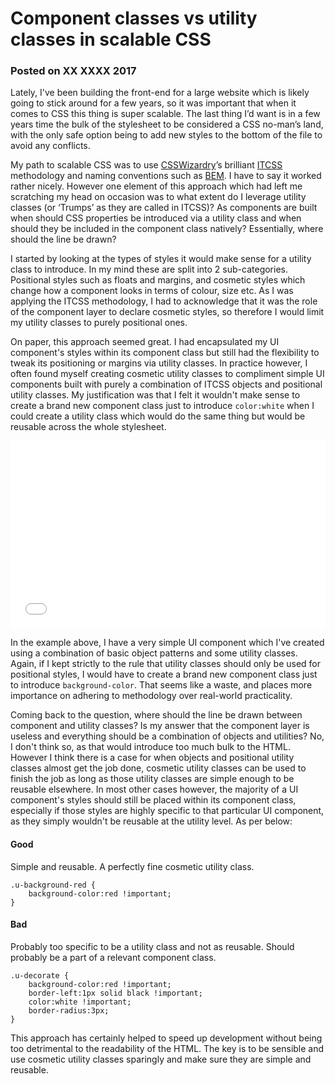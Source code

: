 # Component classes vs utility classes in scalable CSS
### Posted on XX XXXX 2017

Lately, I've been building the front-end for a large website which is likely going to stick around for a few years, so it was important that when it comes to CSS this thing is super scalable. The last thing I’d want is in a few years time the bulk of the stylesheet to be considered a CSS no-man’s land, with the only safe option being to add new styles to the bottom of the file to avoid any conflicts.

My path to scalable CSS was to use [CSSWizardry](https://csswizardry.com/)’s brilliant [ITCSS](https://www.xfive.co/blog/itcss-scalable-maintainable-css-architecture) methodology and naming conventions such as [BEM](http://getbem.com/). I have to say it worked rather nicely. However one element of this approach which had left me scratching my head on occasion was to what extent do I leverage utility classes (or ‘Trumps’ as they are called in ITCSS)? As components are built when should CSS properties be introduced via a utility class and when should they be included in the component class natively? Essentially, where should the line be drawn?

I started by looking at the types of styles it would make sense for a utility class to introduce. In my mind these are split into 2 sub-categories. Positional styles such as floats and margins, and cosmetic styles which change how a component looks in terms of colour, size etc. As I was applying the ITCSS methodology, I had to acknowledge that it was the role of the component layer to declare cosmetic styles, so therefore I would limit my utility classes to purely positional ones. 

On paper, this approach seemed great. I had encapsulated my UI component's styles within its component class but still had the flexibility to tweak its positioning or margins via utility classes. In practice however, I often found myself creating cosmetic utility classes to compliment simple UI components built with purely a combination of ITCSS objects and positional utility classes. My justification was that I felt it wouldn't make sense to create a brand new component class just to introduce `color:white` when I could create a utility class which would do the same thing but would be reusable across the whole stylesheet.

<iframe height='300' scrolling='no' title='ggdoov' src='//codepen.io/lukedidit/embed/ggdoov/?height=300&theme-id=5799&default-tab=css,result&embed-version=2' frameborder='no' allowtransparency='true' allowfullscreen='true' style='width: 100%;'>See the Pen <a href='http://codepen.io/lukedidit/pen/ggdoov/'>ggdoov</a> by Luke Harrison (<a href='http://codepen.io/lukedidit'>@lukedidit</a>) on <a href='http://codepen.io'>CodePen</a>.
</iframe>

In the example above, I have a very simple UI component which I've created using a combination of basic object patterns and some utility classes. Again, if I kept strictly to the rule that utility classes should only be used for positional styles, I would have to create a brand new component class just to introduce `background-color`. That seems like a waste, and places more importance on adhering to methodology over real-world practicality.

Coming back to the question, where should the line be drawn between component and utility classes? Is my answer that the component layer is useless and everything should be a combination of objects and utilities? No, I don't think so, as that would introduce too much bulk to the HTML. However I think there is a case for when objects and positional utility classes almost get the job done, cosmetic utility classes can be used to finish the job as long as those utility classes are simple enough to be reusable elsewhere. In most other cases however, the majority of a UI component's styles should still be placed within its component class, especially if those styles are highly specific to that particular UI component, as they simply wouldn't be reusable at the utility level. As per below:

#### Good
Simple and reusable. A perfectly fine cosmetic utility class.
````
.u-background-red {
	background-color:red !important;
}
`````

#### Bad
Probably too specific to be a utility class and not as reusable. Should probably be a part of a relevant component class.
````
.u-decorate {
	background-color:red !important;
	border-left:1px solid black !important;
	color:white !important;
	border-radius:3px;
}
`````

This approach has certainly helped to speed up development without being too detrimental to the readability of the HTML. The key is to be sensible and use cosmetic utility classes sparingly and make sure they are simple and reusable.